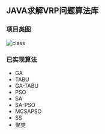 ## JAVA求解VRP问题算法库

### 项目类图

![class](https://github.com/eyric/IDS/blob/master/doc/IDS.png)

### 已实现算法

- GA
- TABU
- GA-TABU
- PSO
- SA
- SA-PSO
- MCSAPSO
- SS
- 聚类